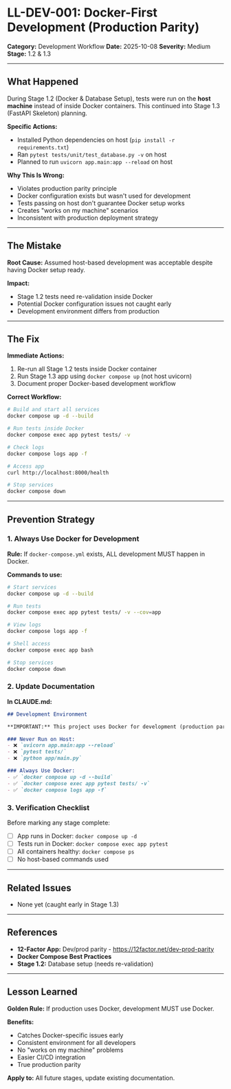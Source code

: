 # LL-DEV-001: Docker-First Development (Production Parity)

**Category:** Development Workflow
**Date:** 2025-10-08
**Severity:** Medium
**Stage:** 1.2 & 1.3

---

## What Happened

During Stage 1.2 (Docker & Database Setup), tests were run on the **host machine** instead of inside Docker containers. This continued into Stage 1.3 (FastAPI Skeleton) planning.

**Specific Actions:**
- Installed Python dependencies on host (`pip install -r requirements.txt`)
- Ran `pytest tests/unit/test_database.py -v` on host
- Planned to run `uvicorn app.main:app --reload` on host

**Why This Is Wrong:**
- Violates production parity principle
- Docker configuration exists but wasn't used for development
- Tests passing on host don't guarantee Docker setup works
- Creates "works on my machine" scenarios
- Inconsistent with production deployment strategy

---

## The Mistake

**Root Cause:** Assumed host-based development was acceptable despite having Docker setup ready.

**Impact:**
- Stage 1.2 tests need re-validation inside Docker
- Potential Docker configuration issues not caught early
- Development environment differs from production

---

## The Fix

**Immediate Actions:**
1. Re-run all Stage 1.2 tests inside Docker container
2. Run Stage 1.3 app using `docker compose up` (not host uvicorn)
3. Document proper Docker-based development workflow

**Correct Workflow:**
```bash
# Build and start all services
docker compose up -d --build

# Run tests inside Docker
docker compose exec app pytest tests/ -v

# Check logs
docker compose logs app -f

# Access app
curl http://localhost:8000/health

# Stop services
docker compose down
```

---

## Prevention Strategy

### 1. Always Use Docker for Development

**Rule:** If `docker-compose.yml` exists, ALL development MUST happen in Docker.

**Commands to use:**
```bash
# Start services
docker compose up -d --build

# Run tests
docker compose exec app pytest tests/ -v --cov=app

# View logs
docker compose logs app -f

# Shell access
docker compose exec app bash

# Stop services
docker compose down
```

### 2. Update Documentation

**In CLAUDE.md:**
```markdown
## Development Environment

**IMPORTANT:** This project uses Docker for development (production parity).

### Never Run on Host:
- ❌ `uvicorn app.main:app --reload`
- ❌ `pytest tests/`
- ❌ `python app/main.py`

### Always Use Docker:
- ✅ `docker compose up -d --build`
- ✅ `docker compose exec app pytest tests/ -v`
- ✅ `docker compose logs app -f`
```

### 3. Verification Checklist

Before marking any stage complete:
- [ ] App runs in Docker: `docker compose up -d`
- [ ] Tests run in Docker: `docker compose exec app pytest`
- [ ] All containers healthy: `docker compose ps`
- [ ] No host-based commands used

---

## Related Issues

- None yet (caught early in Stage 1.3)

---

## References

- **12-Factor App:** Dev/prod parity - https://12factor.net/dev-prod-parity
- **Docker Compose Best Practices**
- **Stage 1.2:** Database setup (needs re-validation)

---

## Lesson Learned

**Golden Rule:** If production uses Docker, development MUST use Docker.

**Benefits:**
- Catches Docker-specific issues early
- Consistent environment for all developers
- No "works on my machine" problems
- Easier CI/CD integration
- True production parity

**Apply to:** All future stages, update existing documentation.
